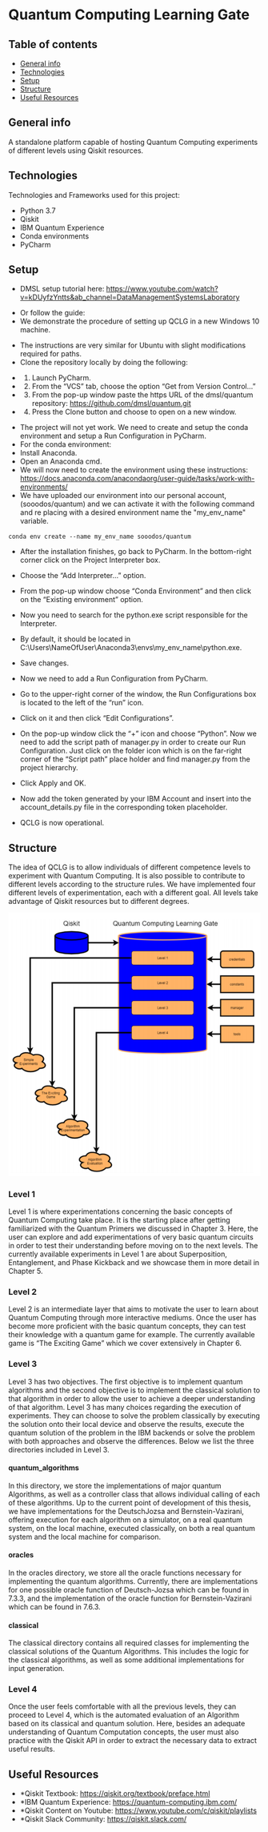 # Quantum Computing Learning Gate

## Table of contents
* [General info](#general-info)
* [Technologies](#technologies)
* [Setup](#setup)
* [Structure](#structure)
* [Useful Resources](#useful-resources)

## General info
A standalone platform capable of hosting Quantum Computing experiments of different levels using Qiskit resources.
	
## Technologies
Technologies and Frameworks used for this project:
* Python 3.7
* Qiskit
* IBM Quantum Experience
* Conda environments
* PyCharm
	
## Setup
-  DMSL setup tutorial here: https://www.youtube.com/watch?v=kDUyfzYntts&ab_channel=DataManagementSystemsLaboratory
* Or follow the guide:
* We demonstrate the procedure of setting up QCLG in a new Windows 10 machine.
- The instructions are very similar for Ubuntu with slight modifications required for paths.
- Clone the repository locally by doing the following:
* 1. Launch PyCharm.
* 2. From the “VCS” tab, choose the option “Get from Version Control…”
* 3. From the pop-up window paste the https URL of the dmsl/quantum repository: https://github.com/dmsl/quantum.git
* 4. Press the Clone button and choose to open on a new window.
- The project will not yet work. We need to create and setup the conda environment and setup a Run Configuration in PyCharm.
- For the conda environment:
- Install Anaconda.
- Open an Anaconda cmd.
- We will now need to create the environment using these instructions:
https://docs.anaconda.com/anacondaorg/user-guide/tasks/work-with-environments/
- We have uploaded our environment into our personal account, (sooodos/quantum) and we can activate it with the following command and re placing with a desired environment name the "my_env_name" variable.

```
conda env create --name my_env_name sooodos/quantum
```
- After the installation finishes, go back to PyCharm. In the bottom-right corner click on the Project Interpreter box.
- Choose the “Add Interpreter…” option.
- From the pop-up window choose “Conda Environment” and then click on the “Existing environment” option.
- Now you need to search for the python.exe script responsible for the Interpreter.
- By default, it should be located in C:\Users\NameOfUser\Anaconda3\envs\my_env_name\python.exe.
- Save changes.
- Now we need to add a Run Configuration from PyCharm.
- Go to the upper-right corner of the window, the Run Configurations box is located to the left of the “run” icon.
- Click on it and then click “Edit Configurations”.
- On the pop-up window click the “+” icon and choose “Python”. Now we need to add the script path of manager.py in order to create our Run Configuration. Just click on the folder icon which is on the far-right corner of the “Script path” place holder and find manager.py from the project hierarchy.
- Click Apply and OK.
- Now add the token generated by your IBM Account and insert into the account_details.py file in the corresponding token placeholder.

- QCLG is now operational.

## Structure

The idea of QCLG is to allow individuals of different competence levels to experiment with Quantum Computing. It is also possible to contribute to different levels according to the structure rules. We have implemented four different levels of experimentation, each with a different goal. All levels take advantage of Qiskit resources but to different degrees. 

![Alt text](Pictures/qclg.PNG?raw=true "qclg")

### Level 1

Level 1 is where experimentations concerning the basic concepts of Quantum
Computing take place. It is the starting place after getting familiarized with the Quantum
Primers we discussed in Chapter 3. Here, the user can explore and add experimentations
of very basic quantum circuits in order to test their understanding before moving on to
the next levels. The currently available experiments in Level 1 are about Superposition,
Entanglement, and Phase Kickback and we showcase them in more detail in Chapter 5.

### Level 2

Level 2 is an intermediate layer that aims to motivate the user to learn about
Quantum Computing through more interactive mediums. Once the user has become more
proficient with the basic quantum concepts, they can test their knowledge with a quantum
game for example. The currently available game is “The Exciting Game” which we cover
extensively in Chapter 6.

### Level 3

Level 3 has two objectives. The first objective is to implement quantum
algorithms and the second objective is to implement the classical solution to that
algorithm in order to allow the user to achieve a deeper understanding of that algorithm.
Level 3 has many choices regarding the execution of experiments. They can choose to
solve the problem classically by executing the solution onto their local device and observe
the results, execute the quantum solution of the problem in the IBM backends or solve 
the problem with both approaches and observe the differences. Below we list the three
directories included in Level 3.

#### quantum_algorithms

In this directory, we store the implementations of major quantum Algorithms, as
well as a controller class that allows individual calling of each of these algorithms. Up to
the current point of development of this thesis, we have implementations for the DeutschJozsa and Bernstein-Vazirani,
offering execution for each algorithm on a simulator, on a real quantum system, on the
local machine, executed classically, on both a real quantum system and the local machine
for comparison.

#### oracles

In the oracles directory, we store all the oracle functions necessary for
implementing the quantum algorithms. Currently, there are implementations for one
possible oracle function of Deutsch-Jozsa which can be found in 7.3.3, and the
implementation of the oracle function for Bernstein-Vazirani which can be found in 7.6.3.

#### classical

The classical directory contains all required classes for implementing the classical
solutions of the Quantum Algorithms. This includes the logic for the classical algorithms,
as well as some additional implementations for input generation.

### Level 4

Once the user feels comfortable with all the previous levels, they can proceed to
Level 4, which is the automated evaluation of an Algorithm based on its classical and
quantum solution. Here, besides an adequate understanding of Quantum Computation
concepts, the user must also practice with the Qiskit API in order to extract the necessary 
data to extract useful results.

## Useful Resources
* *Qiskit Textbook: https://qiskit.org/textbook/preface.html
* *IBM Quantum Experience: https://quantum-computing.ibm.com/
* *Qiskit Content on Youtube: https://www.youtube.com/c/qiskit/playlists
* *Qiskit Slack Community: https://qiskit.slack.com/
